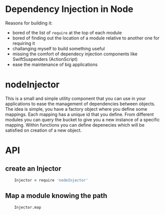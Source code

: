 # Dependency Injection in Node

Reasons for building it:

 - bored of the list of `require` at the top of each module
 - bored of finding out the location of a module relative to another one for requiring it
 - challanging myself to build something useful
 - missing the comfort of dependecy injection components like SwiftSuspenders (ActionScript)
 - ease the maintenance of big applications

# nodeInjector

This is a small and simple utility component that you can use in your applications to ease the management of dependencies between objects.
The idea is simple, you have a factory object where you define some mappings.
Each mapping has a unique id that you define.
From different modules you can query the bucket to give you a new instance of a specific mapping.
Within functions you can define depenecies which will be satisfied on creation of a new object.

# API

## create an Injector

```coffeescript
    Injector = require 'nodeInjector'
```

## Map a module knowing the path
```coffeescript
    Injector.map
```
